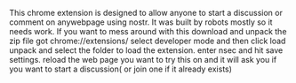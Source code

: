This chrome extension is designed to allow anyone to start a discussion or comment on anywebpage using nostr. It was built by robots mostly so it needs work.
If you want to mess around with this download and unpack the zip file got chrome://extensions/ select developer mode and then click load unpack and select the folder to load the extension. enter nsec and hit save settings. reload the web page you want to try this on and it will ask you if you want to start a discussion( or join one if it already exists)
